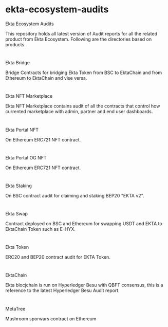 # ekta-ecosystem-audits
Ekta Ecosystem Audits

This repository holds all latest version of Audit reports for all the related product from Ekta Ecosystem.
Following are the directories based on products.
#
Ekta Bridge

Bridge Contracts for bridging Ekta Token from BSC to EktaChain and from Ethereum to EktaChain and vise versa. 
#
Ekta NFT Marketplace

Ekta NFT Marketplace contains audit of all the contracts that control how currented marketplace with admin, partner and end user dashboards.
#
Ekta Portal NFT 

On Ethereum ERC721 NFT contract.

#
Ekta Portal OG NFT

On Ethereum ERC721 NFT contract.

#
Ekta Staking

On BSC contract audit for claiming and staking BEP20 "EKTA v2".

#
Ekta Swap

Contract deployed on BSC and Ethereum for swapping USDT and EKTA to EktaChain Token such as E-HYX.

#
Ekta Token

ERC20 and BEP20 contract audit for EKTA Token.

#
EktaChain

Ekta blocjchain is run on Hyperledger Besu with QBFT consensus, this is a reference to the latest Hyperledger Besu Audit report.

#
MetaTree

Mushroom sporwars contract on Ethereum

